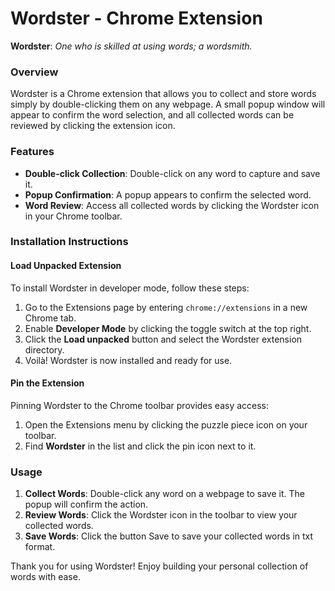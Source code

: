 # Wordster - Chrome Extension

**Wordster**: *One who is skilled at using words; a wordsmith.*

### Overview
Wordster is a Chrome extension that allows you to collect and store words simply by double-clicking them on any webpage. A small popup window will appear to confirm the word selection, and all collected words can be reviewed by clicking the extension icon.

### Features
- **Double-click Collection**: Double-click on any word to capture and save it.
- **Popup Confirmation**: A popup appears to confirm the selected word.
- **Word Review**: Access all collected words by clicking the Wordster icon in your Chrome toolbar.

### Installation Instructions

#### Load Unpacked Extension
To install Wordster in developer mode, follow these steps:

1. Go to the Extensions page by entering `chrome://extensions` in a new Chrome tab.
2. Enable **Developer Mode** by clicking the toggle switch at the top right.
3. Click the **Load unpacked** button and select the Wordster extension directory.
4. Voilà! Wordster is now installed and ready for use. 


#### Pin the Extension
Pinning Wordster to the Chrome toolbar provides easy access:

1. Open the Extensions menu by clicking the puzzle piece icon on your toolbar.
2. Find **Wordster** in the list and click the pin icon next to it.

### Usage
1. **Collect Words**: Double-click any word on a webpage to save it. The popup will confirm the action.
2. **Review Words**: Click the Wordster icon in the toolbar to view your collected words.
3. **Save Words**: Click the button Save to save your collected words in txt format.

Thank you for using Wordster! Enjoy building your personal collection of words with ease.

